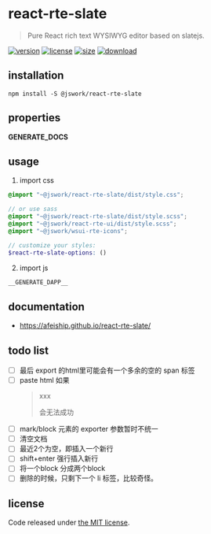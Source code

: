 # react-rte-slate
> Pure React rich text WYSIWYG editor based on slatejs.

[![version][version-image]][version-url]
[![license][license-image]][license-url]
[![size][size-image]][size-url]
[![download][download-image]][download-url]

## installation
```shell
npm install -S @jswork/react-rte-slate
```

## properties
__GENERATE_DOCS__

## usage
1. import css
  ```scss
  @import "~@jswork/react-rte-slate/dist/style.css";

  // or use sass
  @import "~@jswork/react-rte-slate/dist/style.scss";
  @import "~@jswork/react-rte-ui/dist/style.scss";
  @import "~@jswork/wsui-rte-icons";

  // customize your styles:
  $react-rte-slate-options: ()
  ```
2. import js
  ```js
__GENERATE_DAPP__
  ```

## documentation
- https://afeiship.github.io/react-rte-slate/

## todo list
- [ ] 最后 export 的html里可能会有一个多余的空的 span 标签
- [ ] paste html 如果<p><blockquote>xxx</p> 会无法成功
- [ ] mark/block 元素的 exporter 参数暂时不统一
- [ ] 清空文档
- [ ] 最近2个为空，即插入一个新行
- [ ] shift+enter 强行插入新行
- [ ] 将一个block 分成两个block
- [ ] 删除的时候，只剩下一个 li 标签，比较奇怪。

## license
Code released under [the MIT license](https://github.com/afeiship/react-rte-slate/blob/master/LICENSE.txt).

[version-image]: https://img.shields.io/npm/v/@jswork/react-rte-slate
[version-url]: https://npmjs.org/package/@jswork/react-rte-slate

[license-image]: https://img.shields.io/npm/l/@jswork/react-rte-slate
[license-url]: https://github.com/afeiship/react-rte-slate/blob/master/LICENSE.txt

[size-image]: https://img.shields.io/bundlephobia/minzip/@jswork/react-rte-slate
[size-url]: https://github.com/afeiship/react-rte-slate/blob/master/dist/react-rte-slate.min.js

[download-image]: https://img.shields.io/npm/dm/@jswork/react-rte-slate
[download-url]: https://www.npmjs.com/package/@jswork/react-rte-slate
